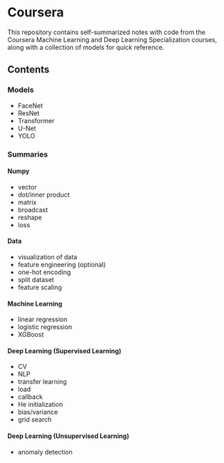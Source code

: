 # Coursera
This repository contains self-summarized notes with code from the Coursera Machine Learning and Deep Learning Specialization courses, along with a collection of models for quick reference.

## Contents
### Models
- FaceNet
- ResNet
- Transformer
- U-Net
- YOLO

### Summaries
#### Numpy
- vector
- dot/inner product
- matrix
- broadcast
- reshape
- loss
#### Data
- visualization of data
- feature engineering (optional)
- one-hot encoding
- split dataset
- feature scaling
#### Machine Learning
- linear regression
- logistic regression
- XGBoost
#### Deep Learning (Supervised Learning)
- CV
- NLP
- transfer learning
- load
- callback
- He initialization
- bias/variance
- grid search
#### Deep Learning (Unsupervised Learning)
- anomaly detection
